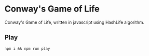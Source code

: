 # Conway's Game of Life

Conway's Game of Life, written in javascript using HashLife algorithm.

## Play

`npm i && npm run play`
